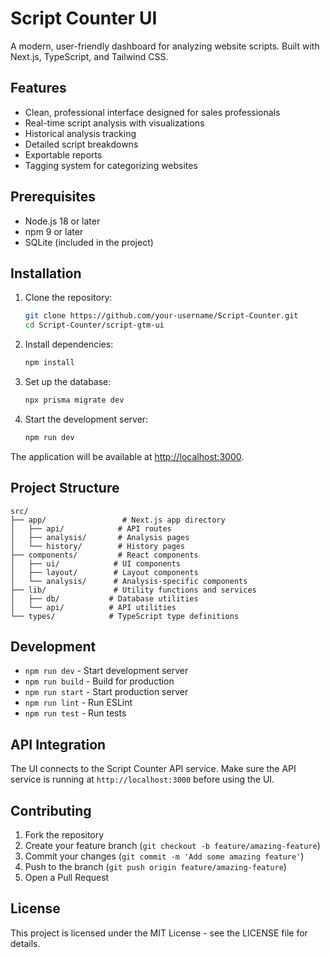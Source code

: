 # Script Counter UI

A modern, user-friendly dashboard for analyzing website scripts. Built with Next.js, TypeScript, and Tailwind CSS.

## Features

- Clean, professional interface designed for sales professionals
- Real-time script analysis with visualizations
- Historical analysis tracking
- Detailed script breakdowns
- Exportable reports
- Tagging system for categorizing websites

## Prerequisites

- Node.js 18 or later
- npm 9 or later
- SQLite (included in the project)

## Installation

1. Clone the repository:

   ```bash
   git clone https://github.com/your-username/Script-Counter.git
   cd Script-Counter/script-gtm-ui
   ```

2. Install dependencies:

   ```bash
   npm install
   ```

3. Set up the database:

   ```bash
   npx prisma migrate dev
   ```

4. Start the development server:
   ```bash
   npm run dev
   ```

The application will be available at [http://localhost:3000](http://localhost:3000).

## Project Structure

```
src/
├── app/                 # Next.js app directory
│   ├── api/            # API routes
│   ├── analysis/       # Analysis pages
│   └── history/        # History pages
├── components/         # React components
│   ├── ui/            # UI components
│   ├── layout/        # Layout components
│   └── analysis/      # Analysis-specific components
├── lib/               # Utility functions and services
│   ├── db/           # Database utilities
│   └── api/          # API utilities
└── types/            # TypeScript type definitions
```

## Development

- `npm run dev` - Start development server
- `npm run build` - Build for production
- `npm run start` - Start production server
- `npm run lint` - Run ESLint
- `npm run test` - Run tests

## API Integration

The UI connects to the Script Counter API service. Make sure the API service is running at `http://localhost:3000` before using the UI.

## Contributing

1. Fork the repository
2. Create your feature branch (`git checkout -b feature/amazing-feature`)
3. Commit your changes (`git commit -m 'Add some amazing feature'`)
4. Push to the branch (`git push origin feature/amazing-feature`)
5. Open a Pull Request

## License

This project is licensed under the MIT License - see the LICENSE file for details.
